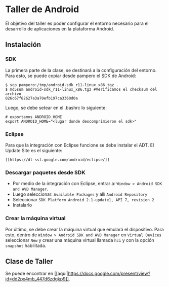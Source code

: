 # Taller de Android

El objetivo del taller es poder configurar el entorno necesario para el desarrollo de aplicaciones en la plataforma Android. 

## Instalación

### SDK

La primera parte de la clase, se destinará a la configuración del entorno. Para esto, se puede copiar desde pampero el SDK de Android:

    $ scp pampero:/tmp/android-sdk_r11-linux_x86.tgz .
    $ md5sum android-sdk_r11-linux_x86.tgz #Verificamos el checksum del archivo
    026c67f82627a3a70efb197ca3360d0a

Luego, se debe setear en el .bashrc lo siguiente:
    
    # exportamos ANDROID_HOME
    export ANDROID_HOME="<lugar donde descomprimieron el sdk>"

### Eclipse

Para que la integración con Eclipse funcione se debe instalar el ADT. El Update Site es el siguiente:

    [[https://dl-ssl.google.com/android/eclipse/]]

### Descargar paquetes desde SDK

 * Por medio de la integración con Eclipse, entrar a: `Window > Android SDK and AVD Manager`. 
 * Luego seleccionar: `Available Packages` y allí `Android Repository`
 * Seleccionar `SDK Platform Android 2.1-update1, API 7, revision 2`
 * Instalarlo


### Crear la máquina virtual

Por último, se debe crear la máquina virtual que emulará el dispositivo. Para esto, dentro de  `Window > Android SDK and AVD Manager` en `Virtual Devices` seleccionar `New` y crear una máquina virtual llamada `hci` y con la opción `snapshot` habilitada.

## Clase de Taller

Se puede encontrar en [[aquí|https://docs.google.com/present/view?id=dd2px4mb_447d6zdgkp9]].


